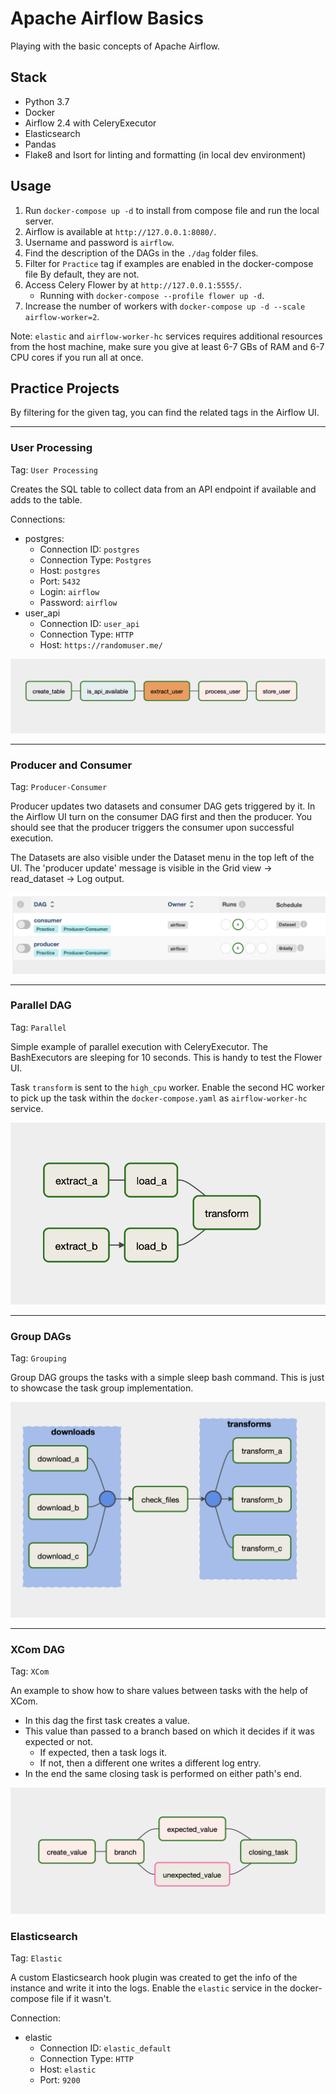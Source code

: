 # Apache Airflow Basics

Playing with the basic concepts of Apache Airflow.

## Stack

- Python 3.7
- Docker
- Airflow 2.4 with CeleryExecutor
- Elasticsearch
- Pandas
- Flake8 and Isort for linting and formatting (in local dev environment)

## Usage

1. Run `docker-compose up -d` to install from compose file and run the local server.
2. Airflow is available at `http://127.0.0.1:8080/`.
3. Username and password is `airflow`.
4. Find the description of the DAGs in the `./dag` folder files.
5. Filter for `Practice` tag if examples are enabled in the docker-compose file By default, they are not.
6. Access Celery Flower by at `http://127.0.0.1:5555/`.
    - Running with `docker-compose --profile flower up -d`.
7. Increase the number of workers with `docker-compose up -d --scale airflow-worker=2`.

Note: `elastic` and `airflow-worker-hc` services requires additional resources from the host machine, make sure you give at least 6-7 GBs of RAM and 6-7 CPU cores if you run all at once.

## Practice Projects

By filtering for the given tag, you can find the related tags in the Airflow UI.

---

### User Processing

Tag: `User Processing`

Creates the SQL table to collect data from an API endpoint if available and adds to the table.

Connections:
- postgres:
    - Connection ID: `postgres`
    - Connection Type: `Postgres`
    - Host: `postgres`
    - Port: `5432`
    - Login: `airflow`
    - Password: `airflow`
- user_api
    - Connection ID: `user_api`
    - Connection Type: `HTTP`
    - Host: `https://randomuser.me/`

![User Processing DAG](/static/user_processing_dag.png)

---

### Producer and Consumer

Tag: `Producer-Consumer`

Producer updates two datasets and consumer DAG gets triggered by it.
In the Airflow UI turn on the consumer DAG first and then the producer. You should see that the producer triggers the consumer upon successful execution.

The Datasets are also visible under the Dataset menu in the top left of the UI.
The 'producer update' message is visible in the Grid view -> read_dataset -> Log output.

![Producer and Consumer DAGs](/static/producer_consumer_dags.png)

---

### Parallel DAG

Tag: `Parallel`

Simple example of parallel execution with CeleryExecutor.
The BashExecutors are sleeping for 10 seconds. This is handy to test the Flower UI.

Task `transform` is sent to the `high_cpu` worker.
Enable the second HC worker to pick up the task within the `docker-compose.yaml` as `airflow-worker-hc` service.

![Parallel DAG](/static/parallel_dag.png)

---

### Group DAGs

Tag: `Grouping`

Group DAG groups the tasks with a simple sleep bash command.
This is just to showcase the task group implementation.

![Task Group DAG](/static/task_group_dag.png)

---

### XCom DAG

Tag: `XCom`

An example to show how to share values between tasks with the help of XCom.
- In this dag the first task creates a value.
- This value than passed to a branch based on which it decides if it was expected or not.
    - If expected, then a task logs it.
    - If not, then a different one writes a different log entry.
- In the end the same closing task is performed on either path's end.

![XCom DAG](/static/xcom_dag.png)


### Elasticsearch

Tag: `Elastic`

A custom Elasticsearch hook plugin was created to get the info of the instance and write it into the logs.
Enable the `elastic` service in the docker-compose file if it wasn't.

Connection:
- elastic
    - Connection ID: `elastic_default`
    - Connection Type: `HTTP`
    - Host: `elastic`
    - Port: `9200`

